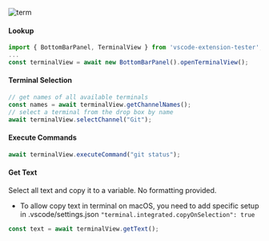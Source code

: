 ![term](https://user-images.githubusercontent.com/4181232/56642706-53d3aa00-6678-11e9-92b5-35c535ab39af.png)

#### Lookup

```typescript
import { BottomBarPanel, TerminalView } from 'vscode-extension-tester';
...
const terminalView = await new BottomBarPanel().openTerminalView();
```

#### Terminal Selection

```typescript
// get names of all available terminals
const names = await terminalView.getChannelNames();
// select a terminal from the drop box by name
await terminalView.selectChannel("Git");
```

#### Execute Commands

```typescript
await terminalView.executeCommand("git status");
```

#### Get Text

Select all text and copy it to a variable. No formatting provided.

- To allow copy text in terminal on macOS, you need to add specific setup in .vscode/settings.json `"terminal.integrated.copyOnSelection": true`

```typescript
const text = await terminalView.getText();
```
